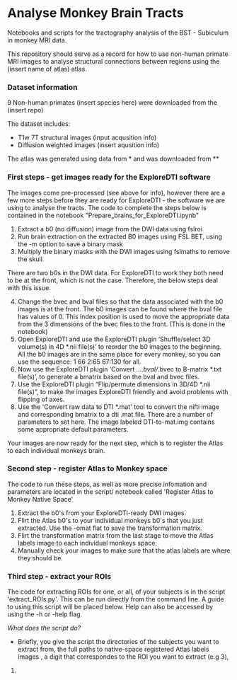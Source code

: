 # Analyse Monkey Brain Tracts
Notebooks and scripts for the tractography analysis of the BST - Subiculum in monkey MRI data.

This repository should serve as a record for how to use non-human primate MRI images to analyse structural connections between regions using the (insert name of atlas) atlas. 

### Dataset information

9 Non-human primates (insert species here) were downloaded from the (insert repo)

The dataset includes:

* T1w 7T structural images (input acqusition info)
* Diffusion weighted images (insert aqusition info)

The atlas was generated using data from * and was downloaded from **

### First steps - get images ready for the ExploreDTI software

The images come pre-processed (see above for info), however there are a few more steps before they are ready for ExploreDTI - the software we are using to analyse the tracts. The code to complete the steps below is contained in the notebook "Prepare_brains_for_ExploreDTI.ipynb"

1. Extract a b0 (no diffusion) image from the DWI data using fslroi 
2. Run brain extraction on the extracted B0 images using FSL BET, using the -m option to save a binary mask
3. Multiply the binary masks with the DWI images using fslmaths to remove the skull

There are two b0s in the DWI data. For ExploreDTI to work they both need to be at the front, which is not the case. Therefore, the below steps deal with this issue.

4. Change the bvec and bval files so that the data associated with the b0 images is at the front. The b0 images can be found where the bval file has values of 0. This index position is used to move the appropriate data from the 3 dimensions of the bvec files to the front. (This is done in the notebook)
5. Open ExploreDTI and use the ExploreDTI plugin ‘Shuffle/select 3D volume(s) in 4D *.nii file(s)’ to reorder the b0 images to the beginning. All the b0 images are in the same place for every monkey, so you can use the sequence: 1 66 2:65 67:130 for all. 
6. Now use the ExploreDTI plugin ‘Convert …*.bval/*.bvec to B-matrix *.txt file(s)’, to generate a bmatrix based on the bval and bvec files.
7. Use the ExploreDTI plugin “Flip/permute dimensions in 3D/4D *.nii file(s)”, to make the images ExploreDTI friendly and avoid problems with flipping of axes. 
8. Use the 'Convert raw data to DTI *.mat' tool to convert the nifti image and corresponding bmatrix to a dti .mat file. There are a number of parameters to set here. The image labeled DTI-to-mat.img contains some appropriate default parameters.

Your images are now ready for the next step, which is to register the Atlas to each individual monkeys brain.

### Second step - register Atlas to Monkey space

The code to run these steps, as well as more precise infomation and parameters are located in the script/ notebook called 'Register Atlas to Monkey Native Space'

1. Extract the b0's from your ExploreDTI-ready DWI images.
2. Flirt the Atlas b0's to your individual monkeys b0's that you just extracted. Use the -omat flat to save the transformation matrix.
3. Flirt the transformation matrix from the last stage to move the Atlas labels image to each individual monkeys space. 
4. Manually check your images to make sure that the atlas labels are where they should be. 

### Third step - extract your ROIs

The code for extracting ROIs for one, or all, of your subjects is in the script 'extract_ROIs.py'. This can be run directly from the command line. A guide to using this script will be placed below. Help can also be accessed by using the -h or -help flag. 

*What does the script do?*

* Briefly, you give the script the directories of the subjects you want to extract from, the full paths to native-space registered Atlas labels images  , a digit that correspondes to the ROI you want to extract (e.g 3), 
1. 

